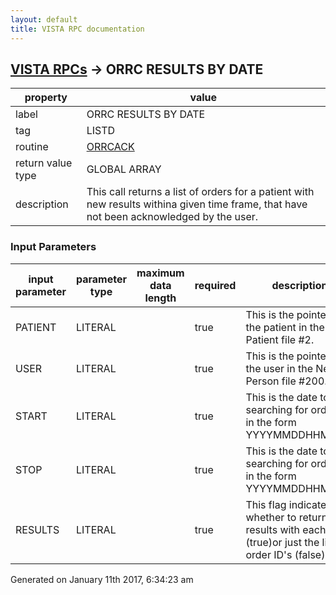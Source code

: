 ```yaml
---
layout: default
title: VISTA RPC documentation
---
```




## [VISTA RPCs](TableOfContent.md) &#8594; ORRC RESULTS BY DATE 

 property | value 
--- | --- 
 label | ORRC RESULTS BY DATE
 tag | LISTD
 routine | [ORRCACK](http://code.osehra.org/dox/Routine_ORRCACK_source.html)
 return value type | GLOBAL ARRAY
 description | This call returns a list of orders for a patient with new results withina given time frame, that have not been acknowledged by the user.

### Input Parameters

| input parameter | parameter type | maximum data length | required | description | 
| --- | --- | --- | --- | --- | 
| PATIENT | LITERAL |  | true | This is the pointer to the patient in the Patient file #2. | 
| USER | LITERAL |  | true | This is the pointer to the user in the New Person file #200. | 
| START | LITERAL |  | true | This is the date to start searching for orders, in the form YYYYMMDDHHMMSS. | 
| STOP | LITERAL |  | true | This is the date to stop searching for orders, in the form YYYYMMDDHHMMSS. | 
| RESULTS | LITERAL |  | true | This flag indicates whether to return the results with each order (true)or just the list of order ID's (false). | 




Generated on January 11th 2017, 6:34:23 am